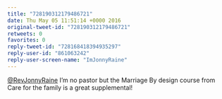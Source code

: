 ```yaml
---
title: "728190312179486721"
date: Thu May 05 11:51:14 +0000 2016
original-tweet-id: "728190312179486721"
retweets: 0
favorites: 0
reply-tweet-id: "728168418394935297"
reply-user-id: "861063242"
reply-user-screen-name: "ImJonnyRaine"
---
```

<a href="https://twitter.com/RevJonnyRaine">@RevJonnyRaine</a> I’m no pastor but the Marriage By design course from Care for the family is a great supplemental!
